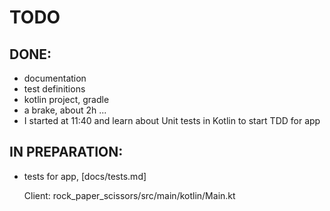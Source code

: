 # TODO

## DONE:

+ documentation
+ test definitions
+ kotlin project, gradle
+ a brake, about 2h ...
+ I started at 11:40 and learn about Unit tests in Kotlin to start TDD for app

## IN PREPARATION:

+ tests for app, [docs/tests.md]


  Client:
  rock_paper_scissors/src/main/kotlin/Main.kt


